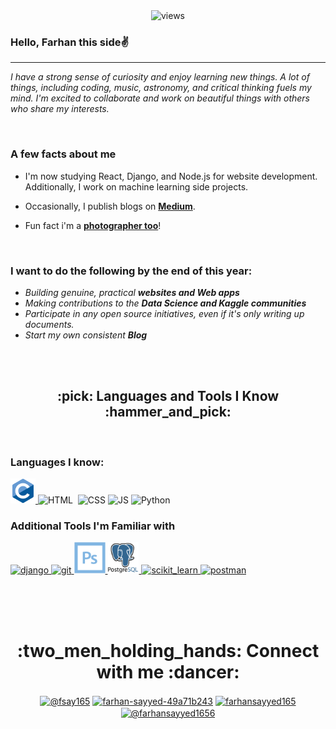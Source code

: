 <!--Headline-->
<div align="center"><img src="https://komarev.com/ghpvc/?username=farhansayyed165&style=circle&color=blue" alt="views"/></div>
<h3>Hello, Farhan this side✌</h3>
<hr/>
<p>
<em> I have a strong sense of curiosity and enjoy learning new things. A lot of things, including coding, music, astronomy, and critical thinking fuels my mind. I'm excited to collaborate and work on beautiful things with others who share my interests.</em>
</p>
<!-- https://github.com/farhansayyed165/farhansayyed165/blob/main/giphy%20(1).gif?raw=true -->
<!-- Views and Photo-->
<br>

<h3>A few facts about me</h3>

-  I'm now studying React, Django, and Node.js for website development. Additionally, I work on machine learning side projects.

- Occasionally, I publish blogs on [**Medium**](https://medium.com/@farhansayyed1656).

- Fun fact i'm a [**photographer too**](https://www.instagram.com/farhansayyed165/)!

<br> 

<h3>I want to do the following by the end of this year:</h3>
<!--What I do-->

- *Building genuine, practical **websites and Web apps***
- *Making contributions to the **Data Science and Kaggle communities***
- *Participate in any open source initiatives, even if it's only writing up documents.*
- *Start my own consistent **Blog***

<!-- <p align="center"><a href="#"><img height = "360px" width="480px"alt="" src="https://github.com/farhansayyed165/farhansayyed165/blob/main/giphy%20(2).gif" /></a></p> -->

<br>
<br>





<h2 align="center">:pick: Languages and Tools I Know :hammer_and_pick:</h2>     



<br>

<!--What I know-->
<h3 align="left">Languages I know:</h3>
<p></p>
<p align="left"> <a href="https://www.cprogramming.com/" target="_blank" rel="noreferrer"> <img src="https://raw.githubusercontent.com/devicons/devicon/master/icons/c/c-original.svg" alt="c" width="40" height="40"/> </a>
<img alt="HTML" height="50" width="50" src="https://cdn.jsdelivr.net/gh/devicons/devicon/icons/html5/html5-original-wordmark.svg" />&nbsp;
<img alt="CSS" height="50" width="50" src="https://cdn.jsdelivr.net/gh/devicons/devicon/icons/css3/css3-original-wordmark.svg" />
 <img alt="JS" height="50" width="50" src="https://cdn.jsdelivr.net/gh/devicons/devicon/icons/javascript/javascript-original.svg" />      
<img alt="Python" height="50" width="50" src="https://cdn.jsdelivr.net/gh/devicons/devicon/icons/python/python-original.svg" />

<br>
 
 <h3 align="left"> Additional Tools I'm Familiar with</h3>
 <p align="left"> <a href="https://www.djangoproject.com/" target="_blank" rel="noreferrer"> <img src="https://cdn.worldvectorlogo.com/logos/django.svg" alt="django" width="50" height="50"/> </a>   <a href="https://git-scm.com/" target="_blank" rel="noreferrer"> <img src="https://www.vectorlogo.zone/logos/git-scm/git-scm-icon.svg" alt="git" width="50" height="50"/> </a>   <a href="https://www.photoshop.com/en" target="_blank" rel="noreferrer"> <img src="https://raw.githubusercontent.com/devicons/devicon/master/icons/photoshop/photoshop-line.svg" alt="photoshop" width="50" height="50"/> </a>   <a href="https://www.postgresql.org" target="_blank" rel="noreferrer"> <img src="https://raw.githubusercontent.com/devicons/devicon/master/icons/postgresql/postgresql-original-wordmark.svg" alt="postgresql" width="50" height="50"/> </a>  </a> <a href="https://scikit-learn.org/" target="_blank" rel="noreferrer"> <img src="https://upload.wikimedia.org/wikipedia/commons/0/05/Scikit_learn_logo_small.svg" alt="scikit_learn" width="60" height="60"/>   <a href="https://postman.com" target="_blank" rel="noreferrer"> <img src="https://www.vectorlogo.zone/logos/getpostman/getpostman-icon.svg" alt="postman" width="50" height="50" margin="100px"/> </a> </p>
 
<br>
<br>
<br>
<!--Connect With me-->
<h1 align="center">:two_men_holding_hands: Connect with me :dancer:</h1>
<p align="center">
<a href="https://twitter.com/@fsay165" target="blank"><img align="center" padding = 200px margin-100px src="https://raw.githubusercontent.com/rahuldkjain/github-profile-readme-generator/master/src/images/icons/Social/twitter.svg" alt="@fsay165" height="70" width="90" /></a>
<a href="https://linkedin.com/in/farhan-sayyed-49a71b243" target="blank"><img align="center" src="https://raw.githubusercontent.com/rahuldkjain/github-profile-readme-generator/master/src/images/icons/Social/linked-in-alt.svg" alt="farhan-sayyed-49a71b243" height="70" width="90" /></a>
<a href="https://instagram.com/farhansayyed165" target="blank"><img align="center" src="https://raw.githubusercontent.com/rahuldkjain/github-profile-readme-generator/master/src/images/icons/Social/instagram.svg" alt="farhansayyed165" height="70" width="90" /></a>
<a href="https://medium.com/@farhansayyed1656" target="blank"><img align="center" src="https://raw.githubusercontent.com/rahuldkjain/github-profile-readme-generator/master/src/images/icons/Social/medium.svg" alt="@farhansayyed1656" height="70" width="90" margin=100px/></a>
</p>

<!--Github Stats--> 
<!-- <a href="https://github.com/anuraghazra/github-readme-stats"><img align="center" src="https://github-readme-stats.vercel.app/api?username=farhansayyed165&show_icons=true&include_all_commits=true&theme=buefy&hide_border=true" alt="Farhan's github stats" /></a> -->


